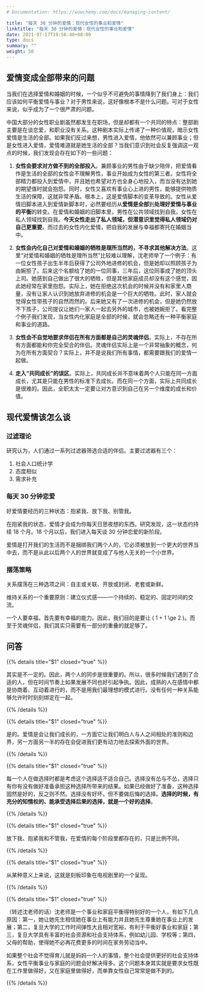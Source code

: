 ```yaml
---
# Documentation: https://wowchemy.com/docs/managing-content/

title: "每天 30 分钟的爱情：现代女性的事业和爱情"
linktitle: "每天 30 分钟的爱情：现代女性的事业和爱情"
date: 2021-07-17T19:56:40+08:00
type: docs
summary: ""
weight: 50
---
```


<!--more-->

## 爱情变成全部带来的问题

当我们在选择爱情和婚姻的时候，一个似乎不可避免的事情降到了我们身上：我们应该如何平衡爱情与事业？对于男性来说，这好像根本不是什么问题。可对于女性来说，似乎成为了一个很严肃的问题。

中国大部分的女性职业剧虽然都发生在职场，但是却都有一个共同的特点：整部剧主要是在谈恋爱，和职业没有关系。这种剧本实际上传递了一种价值观，暗示女性爱情是生活的全部。如果我们反过来想，男性进入爱情，他依然可以兼顾事业；但是女性进入爱情，爱情难道就是她生活的全部？当我们意识到社会反复强调这一观点的时候，我们发现会存在如下的一些问题：

1. **女性会要求对方做不到的全部投入**。兼顾事业的男性由于缺少陪伴，把爱情看作是生活的全部的女性会不理解男性，事业开始成为女性的第三者。女性将全部精力都投入到爱情中，并且她也希望对方也全身心地投入，而当没有达到她的期望值时就会抱怨。同时，女性又喜欢有事业心上进的男性，能够提供物质生活的保障，这就非常矛盾。根本上，这是爱情脚本的变革导致的。女性从爱情旧脚本进入到爱情新脚本时，必然要经历从**爱情是全部**到**处理好爱情与事业的平衡**的转变。在爱情和婚姻的旧脚本里，男性在公共领域找到自我，女性在私人领域找到自我。**今天女性走出了私人领域，但潜意识里觉得私人领域仍对自己更重要**。而过去的女性内化爱情，把自我的发展与幸福都寄托在婚姻当中。

2. **女性会内化自己对爱情和婚姻的牺牲是理所当然的，不寻求其他解决方法**。这里“对爱情和婚姻的牺牲是理所当然”比较难以理解，沈老师举了一个例子：有一位女性孩子出生半年后获得了公司外地进修的机会，但是她却以照顾孩子为由婉拒了。后来这个名额给了她的一位同事，三年后，这位同事成了她的顶头上司。她感到自己做出了很大的牺牲，但是其他家庭成员却没有这个感觉，因此她经常在家里抱怨。实际上，她在拒绝这次机会的时候并没有和家里人商量，没有让家人认识到她放弃进修的机会是一个巨大的牺牲。此时，家人就会觉得女性带孩子的自然而然的。后来她又有了一次进修的机会，但是她仍然放不下孩子，公司提议让她们一家人一起去另外的城市，也被她婉拒了。看完整个例子我们发现，当女性内化家庭是全部的时候，就会忽略还有一种平衡家庭和事业的道路。

3. **女性会不自觉地要求伴侣在所有方面都是自己的灵魂伴侣**。实际上，不存在所有方面都能和你完全契合的伴侣。灵魂伴侣实际上是一个非常抽象的概念，何为在所有方面契合？实际上，并不是说我们所有事情，都需要跟我们的爱情一起做。

4. **走入“共同成长”的误区**。实际上，共同成长并不意味着两个人只能在同一方面成长，尤其是只能在男性的标准下去成长。而在同一个方面，实际上共同成长是很难的。因此，全职太太一定要让对方意识到自己在另一个维度的成长和价值。

## 现代爱情该怎么谈

### 过滤理论

研究认为，人们通过一系列过滤器筛选合适的伴侣。主要过滤器有三个：

1. 社会人口统计学
2. 态度相似
3. 需求补充

### 每天 30 分钟恋爱

好爱情要经历的三种状态：抱紧我、放下我、别管我。

在抱紧我的状态，爱情才会成为你每天日思夜想的东西。研究发现，这一状态约持续 18 个月。18 个月以后，我们进入每天谈 30 分钟恋爱的新阶段。

爱情是打开我们的生活而不是捆绑我们两个人的，它必须被放到一个更大的世界当中去，而不是从此以后两个人的世界就变成了与他人无关的一个小世界。

### 摆荡策略

关系摆荡在三种选项之间：自主或关联、开放或封闭、老套或新鲜。

维持关系的一个重要原则：建立仪式感——一个持续的、稳定的、固定时间的交流。

一个人要幸福，首先要有幸福的能力。因此，我们目的是要让 \( 1 + 1 \ge 2 \)。而至于灵魂伴侣，我们其实只需要有一部分的重叠的就足够了。

## 问答

{{% details title="$1" closed="true" %}}

其实是不一定的。因此，两个人的同步是很重要的。所以，很多时候我们遇到了合适的人，但在时间节奏上如果发展不同也好引起争执。因此，成熟的人在感情中都是协商着、互动着进行的，而不是用我们最理想的模式进行。没有任何一种关系能够允许时时刻刻绑定在一起。

{{% /details %}}

{{% details title="$1" closed="true" %}}

是的。爱情是会让我们成长的，一方面它让我们明白人与人之间相处的准则和边界，另一方面另一半的存在会促进我们更有动力地去探索外面的世界。

{{% /details %}}

{{% details title="$1" closed="true" %}}

每一个人在做选择时都是考虑这个选择适不适合自己。选择没有怂与不怂，选择只有你有没有做好准备承担这种选择所带来的结果。如果已经做好了准备，这种选择固然是好的，反之则不然。选择没有好坏，但不要做后悔的选择。**选择的时候，有充分的知情权的、能承受选择后果的选择，就是一个好的选择**。

{{% /details %}}

{{% details title="$1" closed="true" %}}

放下我、抱紧我和不管我，在爱情的每个阶段里都存在的，只是比例不同。

{{% /details %}}

{{% details title="$1" closed="true" %}}

从某种意义上来说，这就是刻板印象在电视剧里的一个呈现。

{{% /details %}}

{{% details title="$1" closed="true" %}}

（转述沈老师的话）沈老师是一个事业和家庭平衡得特别好的一个人，有如下几点原因：第一，她让她先生相信她在事业上有能力并且她先生尊重她在事业上的发展；第二，复旦大学的工作时间弹性大且相对宽裕，有利于平衡好事业和家庭；第三，复旦大学具有丰富的社会资源和社会支持体系，例如幼儿园、学校等；第四，父母的帮助，使得她不必再花费更多的时间在家务劳动当中。

如果整个社会不觉得育儿就是妈妈一个人的事情，整个社会提供更好的社会支持体系，女性平衡事业与家庭的问题会好解决得多。这个问题本身其实就是要求女性既在工作里做得好，又在家庭里做得好，而单靠女性自己常常是做不到的。

{{% /details %}}
